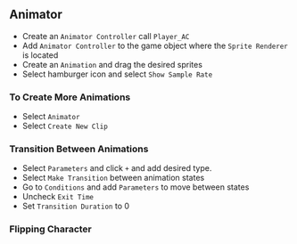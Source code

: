 ## Animator

- Create an `Animator Controller` call `Player_AC`
- Add `Animator Controller` to the game object where the `Sprite Renderer` is located
- Create an `Animation` and drag the desired sprites
- Select hamburger icon and select `Show Sample Rate`

### To Create More Animations

- Select `Animator`
- Select `Create New Clip`

### Transition Between Animations

- Select `Parameters` and click `+` and add desired type.
- Select `Make Transition` between animation states
- Go to `Conditions` and add `Parameters` to move between states
- Uncheck `Exit Time`
- Set `Transition Duration` to 0

### Flipping Character
